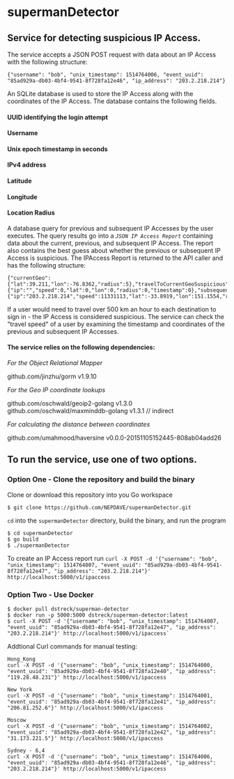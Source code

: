 # supermanDetector
## Service for detecting suspicious IP Access.

The service accepts a JSON POST request with data about an IP Access with the following structure:
```
{"username": "bob", "unix_timestamp": 1514764006, "event_uuid": "85ad929a-db03-4bf4-9541-8f728fa12e46", "ip_address": "203.2.218.214"}
```
An SQLite database is used to store the IP Access along with the coordinates of the IP Access. The database contains the following fields. 

#### UUID identifying the login attempt
#### Username
#### Unix epoch timestamp in seconds
#### IPv4 address
#### Latitude
#### Longitude
#### Location Radius 

A database query for previous and subsequent IP Accesses by the user executes. The query results go into a _`JSON IP Access Report`_ containing data about the current, previous, and subsequent IP Access. The report also contains the best guess about whether the previous or subsequent IP Access is suspicious. The IPAccess Report is returned to the API caller and has the following structure:
```
{"currentGeo":{"lat":39.211,"lon":-76.8362,"radius":5},"travelToCurrentGeoSuspicious":false,"travelFromCurrentGeoSuspicious":true,"precedingIpAccess":{"ip":"","speed":0,"lat":0,"lon":0,"radius":0,"timestamp":0},"subsequentIpAccess":{"ip":"203.2.218.214","speed":11331113,"lat":-33.8919,"lon":151.1554,"radius":500,"timestamp":1514764006}}
```

If a user would need to travel over 500 km an hour to each destination to sign in - the IP Access is considered suspicious. The service can check the "travel speed" of a user by examining the timestamp and coordinates of the previous and subsequent IP Accesses.

#### The service relies on the following dependencies:

_For the Object Relational Mapper_

github.com/jinzhu/gorm v1.9.10 

_For the Geo IP coordinate lookups_

github.com/oschwald/geoip2-golang v1.3.0
github.com/oschwald/maxminddb-golang v1.3.1 // indirect

_For calculating the distance between coordinates_ 

github.com/umahmood/haversine v0.0.0-20151105152445-808ab04add26

## To run the service, use one of two options.

### Option One - Clone the repository and build the binary 
Clone or download this repository into you Go workspace
```
$ git clone https://github.com/NEPDAVE/supermanDetector.git
```
`cd` into the `supermanDetector` directory, build the binary, and run the program
```
$ cd supermanDetector
$ go build
$ ./supermanDetector
```
To create an IP Access report run `curl -X POST -d '{"username": "bob", "unix_timestamp": 1514764007, "event_uuid": "85ad929a-db03-4bf4-9541-8f728fa12e47", "ip_address": "203.2.218.214"}' http://localhost:5000/v1/ipaccess`

### Option Two - Use Docker 
```
$ docker pull dstreck/superman-detector
$ docker run -p 5000:5000 dstreck/superman-detector:latest
$ curl -X POST -d '{"username": "bob", "unix_timestamp": 1514764007, "event_uuid": "85ad929a-db03-4bf4-9541-8f728fa12e47", "ip_address": "203.2.218.214"}' http://localhost:5000/v1/ipaccess`
```

Addtional Curl commands for manual testing:
```
Hong_Kong 
curl -X POST -d '{"username": "bob", "unix_timestamp": 1514764000, "event_uuid": "85ad929a-db03-4bf4-9541-8f728fa12e40", "ip_address": "119.28.48.231"}' http://localhost:5000/v1/ipaccess

New York 
curl -X POST -d '{"username": "bob", "unix_timestamp": 1514764001, "event_uuid": "85ad929a-db03-4bf4-9541-8f728fa12e41", "ip_address": "206.81.252.6"}' http://localhost:5000/v1/ipaccess

Moscow 
curl -X POST -d '{"username": "bob", "unix_timestamp": 1514764002, "event_uuid": "85ad929a-db03-4bf4-9541-8f728fa12e42", "ip_address": "31.173.221.5"}' http://localhost:5000/v1/ipaccess

Sydney - 6,4
curl -X POST -d '{"username": "bob", "unix_timestamp": 1514764006, "event_uuid": "85ad929a-db03-4bf4-9541-8f728fa12e46", "ip_address": "203.2.218.214"}' http://localhost:5000/v1/ipaccess

```
